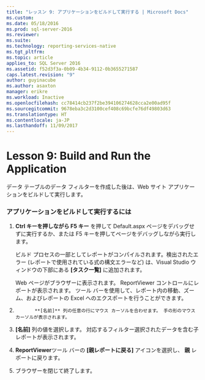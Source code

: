 ```yaml
---
title: "レッスン 9: アプリケーションをビルドして実行する | Microsoft Docs"
ms.custom: 
ms.date: 05/18/2016
ms.prod: sql-server-2016
ms.reviewer: 
ms.suite: 
ms.technology: reporting-services-native
ms.tgt_pltfrm: 
ms.topic: article
applies_to: SQL Server 2016
ms.assetid: f52d3f3a-0b09-4b34-9112-0b3655271587
caps.latest.revision: "9"
author: guyinacube
ms.author: asaxton
manager: erikre
ms.workload: Inactive
ms.openlocfilehash: cc78414cb237f2be394106274628cca2e00ad95f
ms.sourcegitcommit: 9678eba3c2d3100cef408c69bcfe76df49803d63
ms.translationtype: HT
ms.contentlocale: ja-JP
ms.lasthandoff: 11/09/2017
---
```

# <a name="lesson-9-build-and-run-the-application"></a>Lesson 9: Build and Run the Application
データ テーブルのデータ フィルターを作成した後は、Web サイト アプリケーションをビルドして実行します。  
  
### <a name="to-build-and-run-the-application"></a>アプリケーションをビルドして実行するには  
  
1.  **Ctrl キーを押しながら F5 キー** を押して Default.aspx ページをデバッグせずに実行するか、または F5 キーを押してページをデバッグしながら実行します。  
  
    ビルド プロセスの一部としてレポートがコンパイルされます。検出されたエラー (レポートで使用されている式の構文エラーなど) は、Visual Studio ウィンドウの下部にある **[タスク一覧]** に追加されます。  
  
    Web ページがブラウザーに表示されます。 ReportViewer コントロールにレポートが表示されます。 ツール バーを使用して、レポート内の移動、ズーム、およびレポートの Excel へのエクスポートを行うことができます。  
  
2.  
              **[名前]** 列の任意の行にマウス カーソルを合わせます。 手の形のマウス カーソルが表示されます。  
  
3.  **[名前]** 列の値を選択します。 対応するフィルター選択されたデータを含む子レポートが表示されます。  
  
4.  **ReportViewer**ツール バーの **[親レポートに戻る]** アイコンを選択し、 **親** レポートに戻ります。  
  
5.  ブラウザーを閉じて終了します。  
  
  
  

